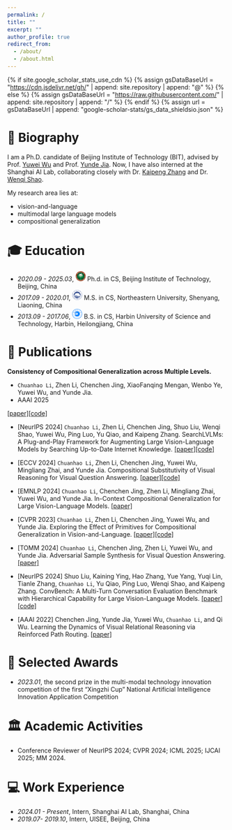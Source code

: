 ```yaml
---
permalink: /
title: ""
excerpt: ""
author_profile: true
redirect_from: 
  - /about/
  - /about.html
---
```


{% if site.google_scholar_stats_use_cdn %}
{% assign gsDataBaseUrl = "https://cdn.jsdelivr.net/gh/" | append: site.repository | append: "@" %}
{% else %}
{% assign gsDataBaseUrl = "https://raw.githubusercontent.com/" | append: site.repository | append: "/" %}
{% endif %}
{% assign url = gsDataBaseUrl | append: "google-scholar-stats/gs_data_shieldsio.json" %}

# 📜 Biography
<span class='anchor' id='about-me'></span>

I am a Ph.D. candidate of Beijing Institute of Technology (BIT), advised by Prof. [Yuwei Wu](https://wu-yuwei-bit.github.io/) and Prof. [Yunde Jia](https://scholar.google.com/citations?user=Sl6TV7gAAAAJ&hl=zh-CN).
Now, I have also interned at the Shanghai AI Lab, collaborating closely with Dr. [Kaipeng Zhang](https://kpzhang93.github.io/) and Dr. [Wenqi Shao](https://wqshao126.github.io/).

My research area lies at:
- vision-and-language
- multimodal large language models
- compositional generalization

<span class='anchor' id='-xl'></span>

# 🎓 Education
- *2020.09 - 2025.03*, <a href="https://www.bit.edu.cn/"><img class="png" src="/images/BIT_logo.png" width="23pt"></a> Ph.d. in CS, Beijing Institute of Technology, Beijing, China
- *2017.09 - 2020.01*, <a href="https://www.neu.edu.cn/"><img class="png" src="/images/NEU_logo.png" width="23pt"></a> M.S. in CS, Northeastern University, Shenyang, Liaoning, China
- *2013.09 - 2017.06*, <a href="https://www.hrbust.edu.cn/"><img class="png" src="/images/HRBUST_logo.png" width="23pt"></a>  B.S. in CS, Harbin University of Science and Technology, Harbin, Heilongjiang, China
 
<span class='anchor' id='-lwzl'></span>

# 📝 Publications

**Consistency of Compositional Generalization across Multiple Levels.**
- `Chuanhao Li`, Zhen Li, Chenchen Jing, XiaoFanqing Mengan, Wenbo Ye, Yuwei Wu, and Yunde Jia.
- AAAI 2025

[[paper]](https://arxiv.org/pdf/2412.13636)[[code]](https://github.com/NeverMoreLCH/CCG)
    
- [NeurIPS 2024] `Chuanhao Li`, Zhen Li, Chenchen Jing, Shuo Liu, Wenqi Shao, Yuwei Wu, Ping Luo, Yu Qiao, and Kaipeng Zhang.
SearchLVLMs: A Plug-and-Play Framework for Augmenting Large Vision-Language Models by Searching Up-to-Date Internet Knowledge.
[[paper]](https://arxiv.org/abs/2405.14554)[[code]](https://nevermorelch.github.io/SearchLVLMs.github.io/)
    
- [ECCV 2024] `Chuanhao Li`, Zhen Li, Chenchen Jing, Yuwei Wu, Mingliang Zhai, and Yunde Jia.
Compositional Substitutivity of Visual Reasoning for Visual Question Answering.
[[paper]](https://www.ecva.net/papers/eccv_2024/papers_ECCV/papers/06434.pdf)[[code]](https://github.com/NeverMoreLCH/CG-SPS)
    
- [EMNLP 2024] `Chuanhao Li`, Chenchen Jing, Zhen Li, Mingliang Zhai, Yuwei Wu, and Yunde Jia.
In-Context Compositional Generalization for Large Vision-Language Models.
[[paper]](https://aclanthology.org/2024.emnlp-main.996.pdf)
    
- [CVPR 2023] `Chuanhao Li`, Zhen Li, Chenchen Jing, Yuwei Wu, and Yunde Jia.
Exploring the Effect of Primitives for Compositional Generalization in Vision-and-Language.
[[paper]](http://openaccess.thecvf.com/content/CVPR2023/papers/Li_Exploring_the_Effect_of_Primitives_for_Compositional_Generalization_in_Vision-and-Language_CVPR_2023_paper.pdf)[[code]](https://github.com/NeverMoreLCH/SSL2CG)

- [TOMM 2024] `Chuanhao Li`, Chenchen Jing, Zhen Li, Yuwei Wu, and Yunde Jia.
Adversarial Sample Synthesis for Visual Question Answering.
[[paper]](https://dl.acm.org/doi/10.1145/3688848)

- [NeurIPS 2024] Shuo Liu, Kaining Ying, Hao Zhang, Yue Yang, Yuqi Lin, Tianle Zhang, `Chuanhao Li`, Yu Qiao, Ping Luo, Wenqi Shao, and Kaipeng Zhang.
ConvBench: A Multi-Turn Conversation Evaluation Benchmark with Hierarchical Capability for Large Vision-Language Models.
[[paper]](https://arxiv.org/abs/2403.20194)[[code]](https://github.com/shirlyliu64/ConvBench)
    
- [AAAI 2022] Chenchen Jing, Yunde Jia, Yuwei Wu, `Chuanhao Li`, and Qi Wu.
Learning the Dynamics of Visual Relational Reasoning via Reinforced Path Routing.
[[paper]](https://ojs.aaai.org/index.php/AAAI/article/view/19997/19756)
    
<span class='anchor' id='-ryjx'></span>

# 🏅 Selected Awards
- *2023.01*,  the second prize in the multi-modal technology innovation competition of the first “Xingzhi Cup” National Artificial Intelligence Innovation Application Competition

<span class='anchor' id='-xshy'></span>

# 🏛️ Academic Activities
- Conference Reviewer of NeurIPS 2024; CVPR 2024; ICML 2025; IJCAI 2025; MM 2024.

<span class='anchor' id='-gzsx'></span>

# 💻 Work Experience
- *2024.01 - Present*, Intern, Shanghai AI Lab, Shanghai, China
- *2019.07- 2019.10*, Intern, UISEE, Beijing, China
